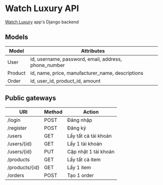 # Watch Luxury API

[Watch Luxury](https://github.com/TaPDuy/watch-luxury) app's Django backend

## Models

|Model  |Attributes                                             |
|-------|-------------------------------------------------------|
|User   |id, username, password, email, address, phone_number   |
|Product|id, name, price, manufacturer_name, descriptions       |
|Order  |id, user_id, product_id, amount                        |

## Public gateways

|URI            |Method |Action              |
|---------------|-------|--------------------|
|/login         |POST   |Đăng nhập           |
|/register      |POST   |Đăng ký             |
|/users         |GET    |Lấy tất cả tài khoản|
|/users/{id}    |GET    |Lấy 1 tài khoản     |
|/users/{id}    |PUT    |Cập nhật 1 tài khoản|
|/products      |GET    |Lấy tất cả item     |
|/products/{id} |GET    |Lấy 1 item          |
|/orders        |POST   |Tạo 1 order         |
